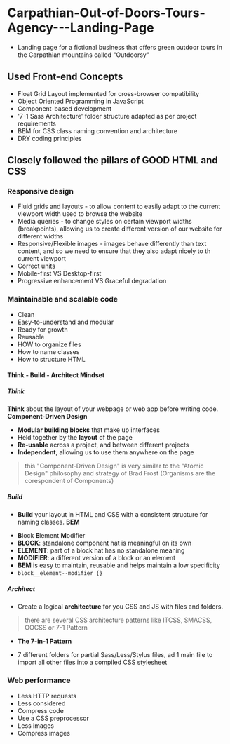 # Carpathian-Out-of-Doors-Tours-Agency---Landing-Page

* Landing page for a fictional business that offers green outdoor tours in the Carpathian mountains called "Outdoorsy"

## Used Front-end Concepts
* Float Grid Layout implemented for cross-browser compatibility 
* Object Oriented Programming in JavaScript
* Component-based development
* '7-1 Sass Architecture' folder structure adapted as per project requirements
* BEM for CSS class naming convention and architecture
* DRY coding principles

## Closely followed the pillars of GOOD HTML and CSS
### Responsive design
* Fluid grids and layouts - to allow content to easily adapt to the current viewport width used to browse the website
* Media queries - to change styles on certain viewport widths (breakpoints), allowing us to create different version of our website for different widths
* Responsive/Flexible images - images behave differently than text content, and so we need to ensure that they also adapt nicely to th current viewport
* Correct units
* Mobile-first VS Desktop-first
* Progressive enhancement VS Graceful degradation
### Maintainable and scalable code
* Clean
* Easy-to-understand and modular
* Ready for growth
* Reusable
* HOW to organize files
* How to name classes
* How to structure HTML

#### Think - Build - Architect Mindset
##### Think
**Think** about the layout of your webpage or web app before writing code.
**Component-Driven Design**
- **Modular building blocks** that make up interfaces
- Held together by the **layout** of the page
- **Re-usable** across a project, and between different projects
- **Independent**, allowing us to use them anywhere on the page
> this "Component-Driven Design" is very similar to the "Atomic Design" philosophy and strategy of Brad Frost (Organisms are the corespondent of Components)
##### Build
* **Build** your layout in HTML and CSS with a consistent structure for naming classes.
**BEM**
- **B**lock **E**lement **M**odifier
- **BLOCK**: standalone component hat is meaningful on its own
- **ELEMENT**: part of a block hat has no standalone meaning
- **MODIFIER**: a different version of a block or an element
- **BEM** is easy to maintain, reusable and helps maintain a low specificity
- `block__element--modifier {} `
##### Architect
* Create a logical **architecture** for you CSS and JS with files and folders.
> there are several CSS architecture patterns like ITCSS, SMACSS, OOCSS or 7-1 Pattern
* **The 7-in-1 Pattern**
- 7 different folders for partial Sass/Less/Stylus files, ad 1 main file to import all other files into a compiled CSS stylesheet
### Web performance
* Less HTTP requests
* Less considered
* Compress code
* Use a CSS preprocessor
* Less images
* Compress images

